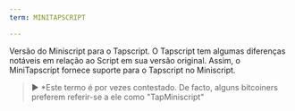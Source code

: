 ```yaml
---
term: MINITAPSCRIPT

---
```

Versão do Miniscript para o Tapscript. O Tapscript tem algumas diferenças notáveis em relação ao Script em sua versão original. Assim, o MiniTapscript fornece suporte para o Tapscript no Miniscript.

> ► *Este termo é por vezes contestado. De facto, alguns bitcoiners preferem referir-se a ele como "TapMiniscript"